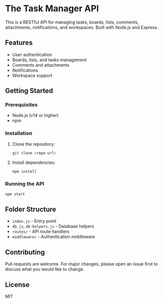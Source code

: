 # The Task Manager API

This is a RESTful API for managing tasks, boards, lists, comments, attachments, notifications, and workspaces. Built with Node.js and Express.

## Features
- User authentication
- Boards, lists, and tasks management
- Comments and attachments
- Notifications
- Workspace support

## Getting Started

### Prerequisites
- Node.js (v14 or higher)
- npm

### Installation
1. Clone the repository:
   ```sh
   git clone <repo-url>
   ```
2. Install dependencies:
   ```sh
   npm install
   ```

### Running the API
```sh
npm start
```

## Folder Structure
- `index.js` - Entry point
- `db.js`, `db-helpers.js` - Database helpers
- `routes/` - API route handlers
- `middleware/` - Authentication middleware

## Contributing
Pull requests are welcome. For major changes, please open an issue first to discuss what you would like to change.

## License
MIT
